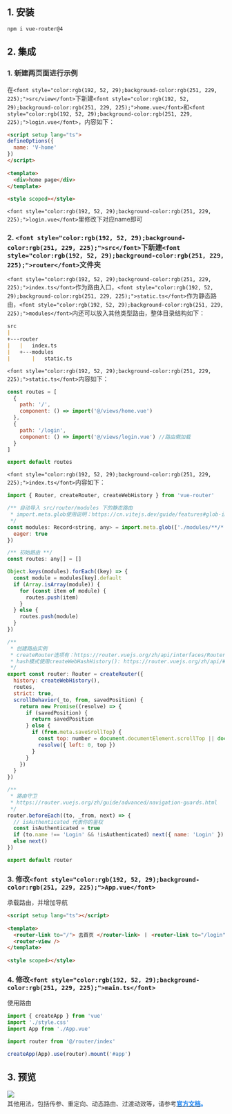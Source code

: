 ## 1. 安装
```shell
npm i vue-router@4
```

## 2. 集成
### <font style="color:rgb(51, 51, 51);">1. 新建两页面进行示例</font>
<font style="color:rgb(51, 51, 51);">在</font>`<font style="color:rgb(192, 52, 29);background-color:rgb(251, 229, 225);">src/view</font>`<font style="color:rgb(51, 51, 51);">下新建</font>`<font style="color:rgb(192, 52, 29);background-color:rgb(251, 229, 225);">home.vue</font>`<font style="color:rgb(51, 51, 51);">和</font>`<font style="color:rgb(192, 52, 29);background-color:rgb(251, 229, 225);">login.vue</font>`<font style="color:rgb(51, 51, 51);">，内容如下：</font>

```html
<script setup lang="ts">
defineOptions({
  name: 'V-home'
})
</script>
 
<template>
  <div>home page</div>
</template>
 
<style scoped></style>
```

`<font style="color:rgb(192, 52, 29);background-color:rgb(251, 229, 225);">login.vue</font>`<font style="color:rgb(51, 51, 51);">里修改下对应name即可</font>

### <font style="color:rgb(51, 51, 51);">2.</font><font style="color:rgb(51, 51, 51);"> </font>`<font style="color:rgb(192, 52, 29);background-color:rgb(251, 229, 225);">src</font>`<font style="color:rgb(51, 51, 51);">下新建</font>`<font style="color:rgb(192, 52, 29);background-color:rgb(251, 229, 225);">router</font>`<font style="color:rgb(51, 51, 51);">文件夹</font>
`<font style="color:rgb(192, 52, 29);background-color:rgb(251, 229, 225);">index.ts</font>`<font style="color:rgb(51, 51, 51);">作为路由入口，</font>`<font style="color:rgb(192, 52, 29);background-color:rgb(251, 229, 225);">static.ts</font>`<font style="color:rgb(51, 51, 51);">作为静态路由，</font>`<font style="color:rgb(192, 52, 29);background-color:rgb(251, 229, 225);">modules</font>`<font style="color:rgb(51, 51, 51);">内还可以放入其他类型路由，整体目录结构如下：</font>

```markdown
src
|   
+---router
|   |   index.ts
|   +---modules
|       |   static.ts
```

`<font style="color:rgb(192, 52, 29);background-color:rgb(251, 229, 225);">static.ts</font>`<font style="color:rgb(51, 51, 51);">内容如下：</font>

```javascript
const routes = [
  {
    path: '/',
    component: () => import('@/views/home.vue')
  },
  {
    path: '/login',
    component: () => import('@/views/login.vue') //路由懒加载
  }
]

export default routes
```

`<font style="color:rgb(192, 52, 29);background-color:rgb(251, 229, 225);">index.ts</font>`<font style="color:rgb(51, 51, 51);">内容如下：</font>

```javascript
import { Router, createRouter, createWebHistory } from 'vue-router'

/** 自动导入 src/router/modules 下的静态路由
 * import.meta.glob使用说明：https://cn.vitejs.dev/guide/features#glob-import
 */
const modules: Record<string, any> = import.meta.glob(['./modules/**/*.ts'], {
  eager: true
})

/** 初始路由 **/
const routes: any[] = []

Object.keys(modules).forEach((key) => {
  const module = modules[key].default
  if (Array.isArray(module)) {
    for (const item of module) {
      routes.push(item)
    }
  } else {
    routes.push(module)
  }
})

/**
 * 创建路由实例
 * createRouter选项有：https://router.vuejs.org/zh/api/interfaces/RouterOptions.html
 * hash模式使用createWebHashHistory(): https://router.vuejs.org/zh/api/#Functions-createWebHashHistory
 */
export const router: Router = createRouter({
  history: createWebHistory(),
  routes,
  strict: true,
  scrollBehavior(_to, from, savedPosition) {
    return new Promise((resolve) => {
      if (savedPosition) {
        return savedPosition
      } else {
        if (from.meta.saveSrollTop) {
          const top: number = document.documentElement.scrollTop || document.body.scrollTop
          resolve({ left: 0, top })
        }
      }
    })
  }
})

/**
 * 路由守卫
 * https://router.vuejs.org/zh/guide/advanced/navigation-guards.html
 */
router.beforeEach((to, _from, next) => {
  // isAuthenticated 代表你的鉴权
  const isAuthenticated = true
  if (to.name !== 'Login' && !isAuthenticated) next({ name: 'Login' })
  else next()
})

export default router
```

### <font style="color:rgb(51, 51, 51);">3. 修改</font>`<font style="color:rgb(192, 52, 29);background-color:rgb(251, 229, 225);">App.vue</font>`
<font style="color:rgb(51, 51, 51);">承载路由，并增加导航</font>

```html
<script setup lang="ts"></script>
 
<template>
  <router-link to="/"> 去首页 </router-link> 丨 <router-link to="/login"> 去登录 </router-link>
  <router-view />
</template>
 
<style scoped></style>
```

### <font style="color:rgb(51, 51, 51);">4. 修改</font>`<font style="color:rgb(192, 52, 29);background-color:rgb(251, 229, 225);">main.ts</font>`
<font style="color:rgb(51, 51, 51);">使用路由</font>

```javascript
import { createApp } from 'vue'
import './style.css'
import App from './App.vue'

import router from '@/router/index'

createApp(App).use(router).mount('#app')
```

## 3. 预览
![](https://cdn.nlark.com/yuque/0/2024/gif/207857/1730706381215-535e0dd0-35c9-4679-97d2-1bb71db5e8fb.gif)<font style="color:rgb(51, 51, 51);">  
</font><font style="color:rgb(51, 51, 51);">其他用法，包括传参、重定向、动态路由、过渡动效等，请参考</font>[**<font style="color:#117CEE;">官方文档</font>**](https://router.vuejs.org/zh/)**<font style="color:#117CEE;">。</font>**


